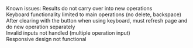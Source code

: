 Known issues:
Results do not carry over into new operations <br>
Keyboard functionality limited to main operations (no delete, backspace) <br>
After clearing with the button when using keyboard, must refresh page and do new operation separately <br>
Invalid inputs not handled (multiple operation input) <br>
Responsive design not functional <br>